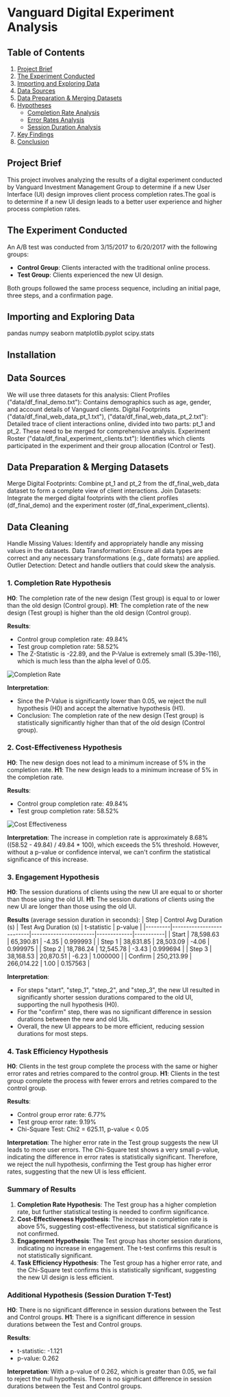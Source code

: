 # Vanguard Digital Experiment Analysis


## Table of Contents

1. [Project Brief](#project-brief)
2. [The Experiment Conducted](#the-experiment-conducted)
3. [Importing and Exploring Data](#importing-and-exploring-data)
4. [Data Sources](#data-sources)
5. [Data Preparation & Merging Datasets](#data-preparation-&-merging-datasets)
6. [Hypotheses](#hypotheses)
    - [Completion Rate Analysis](#completion-rate-analysis)
    - [Error Rates Analysis](#error-rates-analysis)
    - [Session Duration Analysis](#session-duration-analysis)
7. [Key Findings](#key-findings)
8. [Conclusion](#conclusion)

## Project Brief

This project involves analyzing the results of a digital experiment conducted by Vanguard Investment Management Group to determine if a new User Interface (UI) design improves client process completion rates.The goal is to determine if a new UI design leads to a better user experience and higher process completion rates.

## The Experiment Conducted

An A/B test was conducted from 3/15/2017 to 6/20/2017 with the following groups:
- **Control Group**: Clients interacted with the traditional online process.
- **Test Group**: Clients experienced the new UI design.

Both groups followed the same process sequence, including an initial page, three steps, and a confirmation page.

## Importing and Exploring Data

pandas numpy seaborn matplotlib.pyplot scipy.stats

## Installation

## Data Sources
We will use three datasets for this analysis:
Client Profiles ("data/df_final_demo.txt"): Contains demographics such as age, gender, and account details of Vanguard clients.
Digital Footprints ("data/df_final_web_data_pt_1.txt"), ("data/df_final_web_data_pt_2.txt"): Detailed trace of client interactions online, divided into two parts: pt_1 and pt_2. These need to be merged for comprehensive analysis.
Experiment Roster ("data/df_final_experiment_clients.txt"): Identifies which clients participated in the experiment and their group allocation (Control or Test).

## Data Preparation & Merging Datasets
Merge Digital Footprints: Combine pt_1 and pt_2 from the df_final_web_data dataset to form a complete view of client interactions.
Join Datasets: Integrate the merged digital footprints with the client profiles (df_final_demo) and the experiment roster (df_final_experiment_clients).

## Data Cleaning
Handle Missing Values: Identify and appropriately handle any missing values in the datasets.
Data Transformation: Ensure all data types are correct and any necessary transformations (e.g., date formats) are applied.
Outlier Detection: Detect and handle outliers that could skew the analysis.

### 1. Completion Rate Hypothesis

**H0**: The completion rate of the new design (Test group) is equal to or lower than the old design (Control group).
**H1**: The completion rate of the new design (Test group) is higher than the old design (Control group).

**Results**:
- Control group completion rate: 49.84%
- Test group completion rate: 58.52%
- The Z-Statistic is -22.89, and the P-Value is extremely small (5.39e-116), which is much less than the alpha level of 0.05.

![Completion Rate](https://github.com/Josepdmo/PROJECT2/blob/main/Images/Completion%20Rate.png)
  
**Interpretation**:
- Since the P-Value is significantly lower than 0.05, we reject the null hypothesis (H0) and accept the alternative hypothesis (H1).
- Conclusion: The completion rate of the new design (Test group) is statistically significantly higher than that of the old design (Control group).

### 2. Cost-Effectiveness Hypothesis

**H0**: The new design does not lead to a minimum increase of 5% in the completion rate.
**H1**: The new design leads to a minimum increase of 5% in the completion rate.

**Results**:
- Control group completion rate: 49.84%
- Test group completion rate: 58.52%

![Cost Effectiveness](https://github.com/Josepdmo/PROJECT2/blob/main/Images/Cost%20Effective%205%25%20Threshold.png)

**Interpretation**:
The increase in completion rate is approximately 8.68% ((58.52 - 49.84) / 49.84 * 100), which exceeds the 5% threshold. However, without a p-value or confidence interval, we can't confirm the statistical significance of this increase.

### 3. Engagement Hypothesis

**H0**: The session durations of clients using the new UI are equal to or shorter than those using the old UI.
**H1**: The session durations of clients using the new UI are longer than those using the old UI.

**Results** (average session duration in seconds):
| Step    | Control Avg Duration (s) | Test Avg Duration (s) | t-statistic | p-value   |
|---------|--------------------------|-----------------------|-------------|-----------|
| Start   | 78,598.63                | 65,390.81             | -4.35       | 0.999993  |
| Step 1  | 38,631.85                | 28,503.09             | -4.06       | 0.999975  |
| Step 2  | 18,786.24                | 12,545.78             | -3.43       | 0.999694  |
| Step 3  | 38,168.53                | 20,870.51             | -6.23       | 1.000000  |
| Confirm | 250,213.99               | 266,014.22            | 1.00        | 0.157563  |

**Interpretation**:
- For steps "start", "step_1", "step_2", and "step_3", the new UI resulted in significantly shorter session durations compared to the old UI, supporting the null hypothesis (H0).
- For the "confirm" step, there was no significant difference in session durations between the new and old UIs.
- Overall, the new UI appears to be more efficient, reducing session durations for most steps.

### 4. Task Efficiency Hypothesis

**H0**: Clients in the test group complete the process with the same or higher error rates and retries compared to the control group.
**H1**: Clients in the test group complete the process with fewer errors and retries compared to the control group.

**Results**:
- Control group error rate: 6.77%
- Test group error rate: 9.19%
- Chi-Square Test: Chi2 = 625.11, p-value < 0.05

**Interpretation**:
The higher error rate in the Test group suggests the new UI leads to more user errors. The Chi-Square test shows a very small p-value, indicating the difference in error rates is statistically significant. Therefore, we reject the null hypothesis, confirming the Test group has higher error rates, suggesting that the new UI is less efficient.

### Summary of Results

1. **Completion Rate Hypothesis**: The Test group has a higher completion rate, but further statistical testing is needed to confirm significance.
2. **Cost-Effectiveness Hypothesis**: The increase in completion rate is above 5%, suggesting cost-effectiveness, but statistical significance is not confirmed.
3. **Engagement Hypothesis**: The Test group has shorter session durations, indicating no increase in engagement. The t-test confirms this result is not statistically significant.
4. **Task Efficiency Hypothesis**: The Test group has a higher error rate, and the Chi-Square test confirms this is statistically significant, suggesting the new UI design is less efficient.

### Additional Hypothesis (Session Duration T-Test)

**H0**: There is no significant difference in session durations between the Test and Control groups.
**H1**: There is a significant difference in session durations between the Test and Control groups.

**Results**:
- t-statistic: -1.121
- p-value: 0.262

**Interpretation**:
With a p-value of 0.262, which is greater than 0.05, we fail to reject the null hypothesis. There is no significant difference in session durations between the Test and Control groups.
